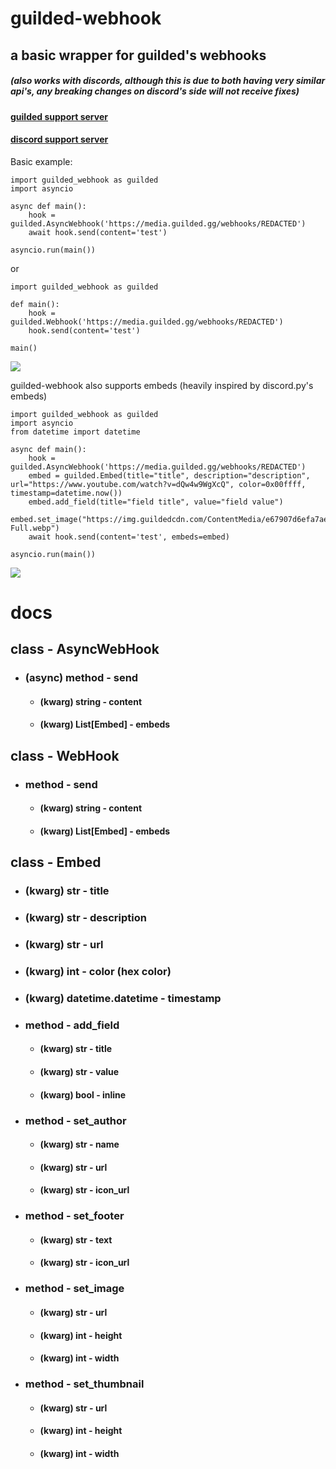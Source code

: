 # guilded-webhook
## a basic wrapper for guilded's webhooks 
##### (also works with discords, although this is due to both having very similar api's, any breaking changes on discord's side will not receive fixes)

#### [guilded support server](https://www.guilded.gg/i/Kkj6Jm4k?cid=e01438dd-c103-46f7-b702-129be5eee101&intent=chat)
#### [discord support server](https://discord.gg/fDQPCBybVJ)

Basic example:

```
import guilded_webhook as guilded
import asyncio

async def main():
    hook = guilded.AsyncWebhook('https://media.guilded.gg/webhooks/REDACTED')
    await hook.send(content='test')

asyncio.run(main())
```

or

```
import guilded_webhook as guilded

def main():
    hook = guilded.Webhook('https://media.guilded.gg/webhooks/REDACTED')
    hook.send(content='test')

main()
```
![](https://img.guildedcdn.com/ContentMedia/a49557916d785fa9b3a53207c0547e2f-Full.webp?w=210&h=64)

guilded-webhook also supports embeds (heavily inspired by discord.py's embeds)
```
import guilded_webhook as guilded
import asyncio
from datetime import datetime

async def main():
    hook = guilded.AsyncWebhook('https://media.guilded.gg/webhooks/REDACTED')
    embed = guilded.Embed(title="title", description="description", url="https://www.youtube.com/watch?v=dQw4w9WgXcQ", color=0x00ffff, timestamp=datetime.now())
    embed.add_field(title="field title", value="field value")
    embed.set_image("https://img.guildedcdn.com/ContentMedia/e67907d6efa7aebb0440097cb9a03672-Full.webp")
    await hook.send(content='test', embeds=embed)

asyncio.run(main())
```
![](https://img.guildedcdn.com/ContentMedia/3514750c4e584bbf070c093b1facce91-Full.webp?w=501&h=621)

# docs
## class - AsyncWebHook
* ### (async) method - send 
  * ####  (kwarg) string - content
  * #### (kwarg) List[Embed] - embeds

## class - WebHook
* ### method - send 
  * ####  (kwarg) string - content
  * #### (kwarg) List[Embed] - embeds

## class - Embed
* ### (kwarg) str - title
* ### (kwarg) str - description
* ### (kwarg) str - url
* ### (kwarg) int - color (hex color)
* ### (kwarg) datetime.datetime - timestamp
* ### method - add_field
  * #### (kwarg) str - title
  * #### (kwarg) str - value
  * #### (kwarg) bool - inline
* ### method - set_author
  * #### (kwarg) str - name
  * #### (kwarg) str - url
  * #### (kwarg) str - icon_url
* ### method - set_footer
  * #### (kwarg) str - text
  * #### (kwarg) str - icon_url
* ### method - set_image
  * #### (kwarg) str - url
  * #### (kwarg) int - height
  * #### (kwarg) int - width
* ### method - set_thumbnail
  * #### (kwarg) str - url
  * #### (kwarg) int - height
  * #### (kwarg) int - width